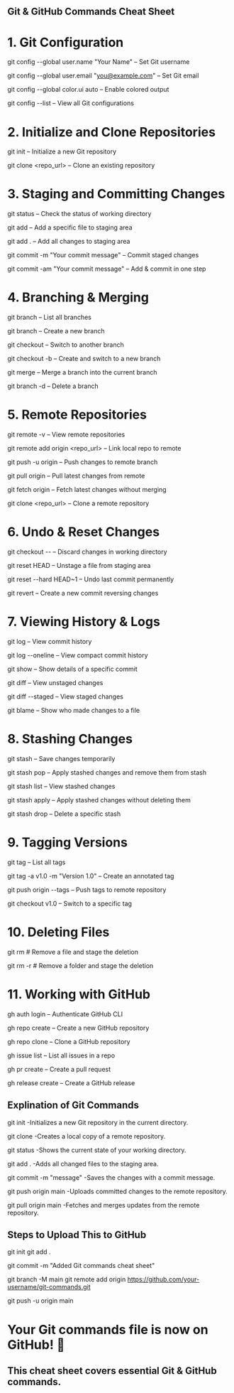 ## Git & GitHub Commands Cheat Sheet

# 1. Git Configuration

git config --global user.name "Your Name" – Set Git username

git config --global user.email "you@example.com" – Set Git email

git config --global color.ui auto – Enable colored output

git config --list – View all Git configurations

# 2. Initialize and Clone Repositories

git init – Initialize a new Git repository

git clone <repo_url> – Clone an existing repository

# 3. Staging and Committing Changes

git status – Check the status of working directory

git add <file> – Add a specific file to staging area

git add . – Add all changes to staging area

git commit -m "Your commit message" – Commit staged changes

git commit -am "Your commit message" – Add & commit in one step

# 4. Branching & Merging

git branch – List all branches

git branch <branch-name> – Create a new branch

git checkout <branch-name> – Switch to another branch

git checkout -b <branch-name> – Create and switch to a new branch

git merge <branch-name> – Merge a branch into the current branch

git branch -d <branch-name> – Delete a branch

# 5. Remote Repositories

git remote -v – View remote repositories

git remote add origin <repo_url> – Link local repo to remote

git push -u origin <branch-name> – Push changes to remote branch

git pull origin <branch-name> – Pull latest changes from remote

git fetch origin – Fetch latest changes without merging

git clone <repo_url> – Clone a remote repository

# 6. Undo & Reset Changes

git checkout -- <file> – Discard changes in working directory

git reset HEAD <file> – Unstage a file from staging area

git reset --hard HEAD~1 – Undo last commit permanently

git revert <commit-hash> – Create a new commit reversing changes

# 7. Viewing History & Logs

git log – View commit history

git log --oneline – View compact commit history

git show <commit-hash> – Show details of a specific commit

git diff – View unstaged changes

git diff --staged – View staged changes

git blame <file> – Show who made changes to a file

# 8. Stashing Changes

git stash – Save changes temporarily

git stash pop – Apply stashed changes and remove them from stash

git stash list – View stashed changes

git stash apply – Apply stashed changes without deleting them

git stash drop – Delete a specific stash

# 9. Tagging Versions

git tag – List all tags

git tag -a v1.0 -m "Version 1.0" – Create an annotated tag

git push origin --tags – Push tags to remote repository

git checkout v1.0 – Switch to a specific tag

# 10. Deleting Files

git rm # Remove a file and stage the deletion

git rm -r # Remove a folder and stage the deletion

# 11. Working with GitHub

gh auth login – Authenticate GitHub CLI

gh repo create <repo-name> – Create a new GitHub repository

gh repo clone <repo> – Clone a GitHub repository

gh issue list – List all issues in a repo

gh pr create – Create a pull request

gh release create <tag> – Create a GitHub release

## Explination of Git Commands

git init -Initializes a new Git repository in the current directory. 

git clone -Creates a local copy of a remote repository.

git status -Shows the current state of your working directory.

git add . -Adds all changed files to the staging area.

git commit -m "message" -Saves the changes with a commit message. 

git push origin main -Uploads committed changes to the remote repository. 

git pull origin main -Fetches and merges updates from the remote repository.

## Steps to Upload This to GitHub

git init git add . 

git commit -m "Added Git commands cheat sheet"

git branch -M main git remote add origin https://github.com/your-username/git-commands.git

git push -u origin main

# Your Git commands file is now on GitHub! 🎉

## This cheat sheet covers essential Git & GitHub commands.

